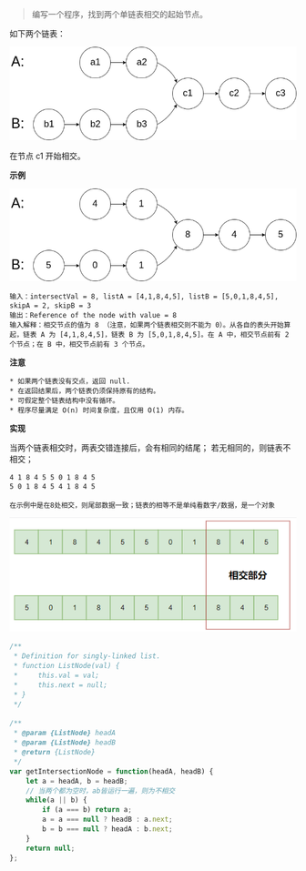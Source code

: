 > 编写一个程序，找到两个单链表相交的起始节点。

如下两个链表：

![链表](../image/160/160_1.png)

在节点 c1 开始相交。

**示例**

![示例1](../image/160/160_2.png)

```
输入：intersectVal = 8, listA = [4,1,8,4,5], listB = [5,0,1,8,4,5], skipA = 2, skipB = 3
输出：Reference of the node with value = 8
输入解释：相交节点的值为 8 （注意，如果两个链表相交则不能为 0）。从各自的表头开始算起，链表 A 为 [4,1,8,4,5]，链表 B 为 [5,0,1,8,4,5]。在 A 中，相交节点前有 2 个节点；在 B 中，相交节点前有 3 个节点。
```

**注意**
```
* 如果两个链表没有交点，返回 null.
* 在返回结果后，两个链表仍须保持原有的结构。
* 可假定整个链表结构中没有循环。
* 程序尽量满足 O(n) 时间复杂度，且仅用 O(1) 内存。
```

**实现**

当两个链表相交时，两表交错连接后，会有相同的结尾；
若无相同的，则链表不相交；
```
4 1 8 4 5 5 0 1 8 4 5
5 0 1 8 4 5 4 1 8 4 5

在示例中是在8处相交，则尾部数据一致；链表的相等不是单纯看数字/数据，是一个对象
```
![图例](../image/160/160_3.png)

```JavaScript
/**
 * Definition for singly-linked list.
 * function ListNode(val) {
 *     this.val = val;
 *     this.next = null;
 * }
 */

/**
 * @param {ListNode} headA
 * @param {ListNode} headB
 * @return {ListNode}
 */
var getIntersectionNode = function(headA, headB) {
    let a = headA, b = headB;
    // 当两个都为空时，ab皆运行一遍，则为不相交
    while(a || b) {
        if (a === b) return a;
        a = a === null ? headB : a.next;
        b = b === null ? headA : b.next;
    }
    return null;
};
```